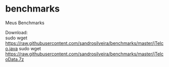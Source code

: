 # benchmarks
Meus Benchmarks

Download:<br>
sudo wget https://raw.githubusercontent.com/sandrosilveira/benchmarks/master/jTelco.java
sudo wget https://raw.githubusercontent.com/sandrosilveira/benchmarks/master/jTelcoData.7z
